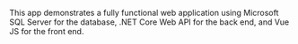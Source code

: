 This app demonstrates a fully functional web application using Microsoft SQL Server for the database, .NET Core Web API for the back end, and Vue JS for the front end.
